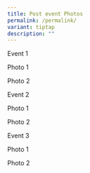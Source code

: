 ```yaml
---
title: Post event Photos
permalink: /permalink/
variant: tiptap
description: ""
---
```

<p>Event 1</p><p>Photo 1</p><p>Photo 2</p><p>Event 2</p><p>Photo 1</p><p>Photo 2</p><p>Event 3</p><p>Photo 1</p><p>Photo 2</p><p></p>